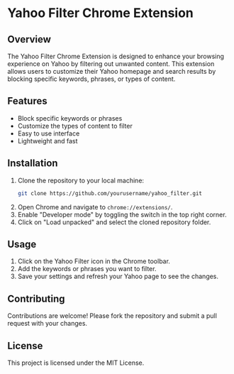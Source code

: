 
# Yahoo Filter Chrome Extension

## Overview

The Yahoo Filter Chrome Extension is designed to enhance your browsing experience on Yahoo by filtering out unwanted content. This extension allows users to customize their Yahoo homepage and search results by blocking specific keywords, phrases, or types of content.

## Features

- Block specific keywords or phrases
- Customize the types of content to filter
- Easy to use interface
- Lightweight and fast

## Installation

1. Clone the repository to your local machine:
    ```bash
    git clone https://github.com/yourusername/yahoo_filter.git
    ```
2. Open Chrome and navigate to `chrome://extensions/`.
3. Enable "Developer mode" by toggling the switch in the top right corner.
4. Click on "Load unpacked" and select the cloned repository folder.

## Usage

1. Click on the Yahoo Filter icon in the Chrome toolbar.
2. Add the keywords or phrases you want to filter.
3. Save your settings and refresh your Yahoo page to see the changes.

## Contributing

Contributions are welcome! Please fork the repository and submit a pull request with your changes.

## License

This project is licensed under the MIT License.
